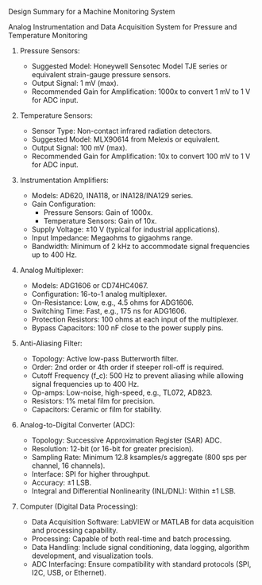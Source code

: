 Design Summary for a Machine Monitoring System

Analog Instrumentation and Data Acquisition System for Pressure and Temperature Monitoring

1. Pressure Sensors:
   - Suggested Model: Honeywell Sensotec Model TJE series or equivalent strain-gauge pressure sensors.
   - Output Signal: 1 mV (max).
   - Recommended Gain for Amplification: 1000x to convert 1 mV to 1 V for ADC input.

2. Temperature Sensors:
   - Sensor Type: Non-contact infrared radiation detectors.
   - Suggested Model: MLX90614 from Melexis or equivalent.
   - Output Signal: 100 mV (max).
   - Recommended Gain for Amplification: 10x to convert 100 mV to 1 V for ADC input.

3. Instrumentation Amplifiers:
   - Models: AD620, INA118, or INA128/INA129 series.
   - Gain Configuration: 
     - Pressure Sensors: Gain of 1000x.
     - Temperature Sensors: Gain of 10x.
   - Supply Voltage: ±10 V (typical for industrial applications).
   - Input Impedance: Megaohms to gigaohms range.
   - Bandwidth: Minimum of 2 kHz to accommodate signal frequencies up to 400 Hz.

4. Analog Multiplexer:
   - Models: ADG1606 or CD74HC4067.
   - Configuration: 16-to-1 analog multiplexer.
   - On-Resistance: Low, e.g., 4.5 ohms for ADG1606.
   - Switching Time: Fast, e.g., 175 ns for ADG1606.
   - Protection Resistors: 100 ohms at each input of the multiplexer.
   - Bypass Capacitors: 100 nF close to the power supply pins.

5. Anti-Aliasing Filter:
   - Topology: Active low-pass Butterworth filter.
   - Order: 2nd order or 4th order if steeper roll-off is required.
   - Cutoff Frequency (f_c): 500 Hz to prevent aliasing while allowing signal frequencies up to 400 Hz.
   - Op-amps: Low-noise, high-speed, e.g., TL072, AD823.
   - Resistors: 1% metal film for precision.
   - Capacitors: Ceramic or film for stability.

6. Analog-to-Digital Converter (ADC):
   - Topology: Successive Approximation Register (SAR) ADC.
   - Resolution: 12-bit (or 16-bit for greater precision).
   - Sampling Rate: Minimum 12.8 ksamples/s aggregate (800 sps per channel, 16 channels).
   - Interface: SPI for higher throughput.
   - Accuracy: ±1 LSB.
   - Integral and Differential Nonlinearity (INL/DNL): Within ±1 LSB.

7. Computer (Digital Data Processing):
   - Data Acquisition Software: LabVIEW or MATLAB for data acquisition and processing capability.
   - Processing: Capable of both real-time and batch processing.
   - Data Handling: Include signal conditioning, data logging, algorithm development, and visualization tools.
   - ADC Interfacing: Ensure compatibility with standard protocols (SPI, I2C, USB, or Ethernet).